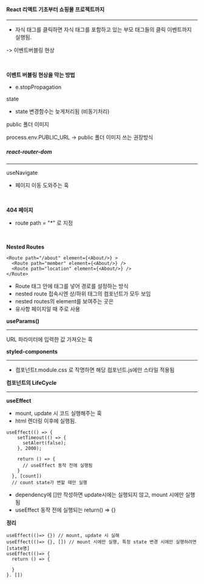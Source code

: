 #### React 리액트 기초부터 쇼핑몰 프로젝트까지

---

- 자식 태그를 클릭하면 자식 태그를 포함하고 있는 부모 태그들의 클릭 이벤트까지 실행됨.

-> 이벤트버블링 현상

<br>

**이벤트 버블링 현상을 막는 방법**

- e.stopPropagation



state

- state 변경함수는 늦게처리됨 (비동기처리)



public 폴더 이미지

process.env.PUBLIC_URL -> public 폴더 이미지 쓰는 권장방식



##### react-router-dom

---

useNavigate

- 페이지 이동 도와주는 훅

<br>

**404 페이지**

- route path = "*" 로 지정

<br>

**Nested Routes**

```react
<Route path="/about" element={<About/>} >
  <Route path="member" element={<About/>} />
  <Route path="location" element={<About/>} />
</Route>
```

- Route 태그 안에 태그를 넣어 경로를 설정하는 방식
- nested route 접속시엔 상/하위 태그의 컴포넌트가 모두 보임
- nested routes의 element를 보여주는 곳은 <Outlet>
- 유사항 페이지일 때 주로 사용



**useParams()**

---

URL 파라미터에 입력한 값 가져오는 훅



**styled-components**

---

- 컴포넌트t.module.css 로 작명하면 해당 컴포넌트.js에만 스타일 적용됨



**컴포넌트의 LifeCycle**

---

**useEffect**

- mount, update 시 코드 실행해주는 훅
- html 렌더링 이후에 실행됨.

```react
useEffect(() => {
    setTimeout(() => {
      setAlert(false);
    }, 2000);

    return () => {
      // useEffect 동작 전에 실행됨
    }
  }, [count])
  // count state가 변할 때만 실행
```

- dependency에 []만 작성하면 update시에는 실행되지 않고, mount 시에만 실행됨
- useEffect 동작 전에 실행되는 return() => {}



**정리**

```react
useEffect(()=> {}) // mount, update 시 실해
useEffect(()=> {}, []) // mount 시에만 실행, 특정 state 변경 시에만 실행하려면 [state명]
useEffect(()=> {
  return () => {
    
  }
}. [])
```











